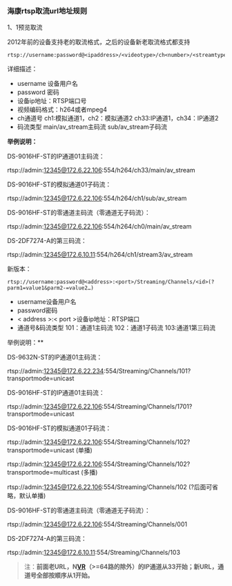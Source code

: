 ### 海康rtsp取流url地址规则

1、1预览取流

2012年前的设备支持老的取流格式，之后的设备新老取流格式都支持

```
rtsp://username:password@<ipaddress>/<videotype>/ch<number>/<streamtype>
```

详细描述：

- username 设备用户名
- password 密码
- <ipaddress> 设备ip地址：RTSP端口号
- <videotype> 视频编码格式：h264或者mpeg4
- ch<number>通道号 ch1:模拟通道1，ch2：模拟通道2 ch33:IP通道1，ch34：IP通道2
- <streamtype>码流类型 main/av_stream主码流 sub/av_stream子码流

**举例说明：**

DS-9016HF-ST的IP通道01主码流：

rtsp://admin:12345@172.6.22.106:554/h264/ch33/main/av_stream

DS-9016HF-ST的模拟通道01子码流：

rtsp://admin:12345@172.6.22.106:554/h264/ch1/sub/av_stream

DS-9016HF-ST的零通道主码流（零通道无子码流）：

rtsp://admin:12345@172.6.22.106:554/h264/ch0/main/av_stream

DS-2DF7274-A的第三码流：

 rtsp://admin:12345@172.6.10.11:554/h264/ch1/stream3/av_stream

新版本：

```
rtsp://username:password@<address>:<port>/Streaming/Channels/<id>(?parm1=value1&parm2-=value2…)
```

- username设备用户名
- password密码
- < address >:< port >设备ip地址：RTSP端口   
- <id>通道号&码流类型 101：通道1主码流 102：通道1子码流 103:通道1第三码流

举例说明：**

DS-9632N-ST的IP通道01主码流：

rtsp://admin:12345@172.6.22.234:554/Streaming/Channels/101?transportmode=unicast

DS-9016HF-ST的IP通道01主码流：

rtsp://admin:12345@172.6.22.106:554/Streaming/Channels/1701?transportmode=unicast

DS-9016HF-ST的模拟通道01子码流：

rtsp://admin:12345@172.6.22.106:554/Streaming/Channels/102?transportmode=unicast  (单播)

rtsp://admin:12345@172.6.22.106:554/Streaming/Channels/102?transportmode=multicast (多播)

rtsp://admin:12345@172.6.22.106:554/Streaming/Channels/102 (?后面可省略，默认单播)

DS-9016HF-ST的零通道主码流（零通道无子码流）：

rtsp://admin:12345@172.6.22.106:554/Streaming/Channels/001

DS-2DF7274-A的第三码流：

rtsp://admin:12345@172.6.10.11:554/Streaming/Channels/103

>  注：**前面老URL，N**[**VR**](https://cloud.tencent.com/developer/tools/blog-entry?target=https%3A%2F%2Fjavaforall.cn%2Ftag%2Fvr&source=article&objectId=2036458)**（>=64路的除外）的IP通道从33开始；新URL，通道号全部按顺序从1开始。**